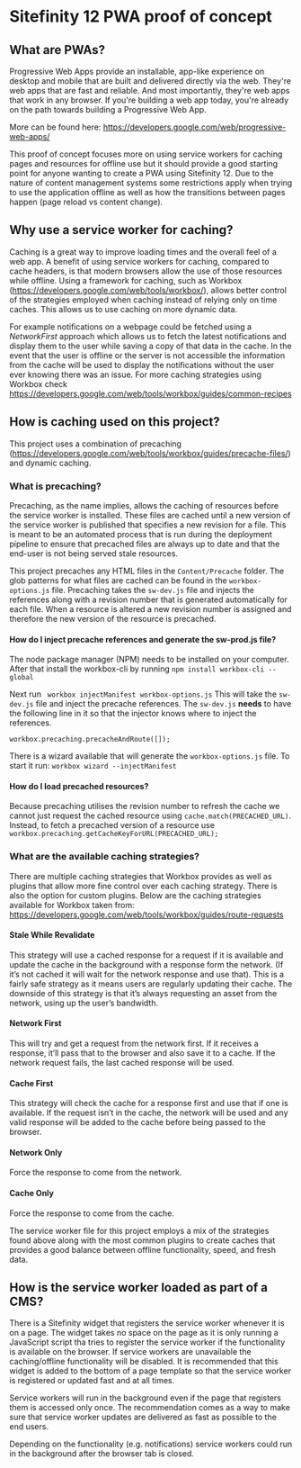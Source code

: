 # Sitefinity 12 PWA proof of concept

## What are PWAs?
Progressive Web Apps provide an installable, app-like experience on desktop and mobile that are built and delivered directly via the web. They're web apps that are fast and reliable. And most importantly, they're web apps that work in any browser. If you're building a web app today, you're already on the path towards building a Progressive Web App.

More can be found here: https://developers.google.com/web/progressive-web-apps/

This proof of concept focuses more on using service workers for caching pages and resources for offline use but it should provide a good starting point for anyone wanting to create a PWA using Sitefinity 12. Due to the nature of content management systems some restrictions apply when trying to use the application offline as well as how the transitions between pages happen (page reload vs content change).

## Why use a service worker for caching?
Caching is a great way to improve loading times and the overall feel of a web app. A benefit of using service workers for caching, compared to cache headers, is that modern browsers allow the use of those resources while offline. Using a framework for caching, such as Workbox (https://developers.google.com/web/tools/workbox/), allows better control of the strategies employed when caching instead of relying only on time caches. This allows us to use caching on more dynamic data. 

For example notifications on a webpage could be fetched using a _NetworkFirst_ approach which allows us to fetch the latest notifications and display them to the user while saving a copy of that data in the cache. In the event that the user is offline or the server is not accessible the information from the cache will be used to display the notifications without the user ever knowing there was an issue. For more caching strategies using Workbox check https://developers.google.com/web/tools/workbox/guides/common-recipes

## How is caching used on this project?
This project uses a combination of precaching (https://developers.google.com/web/tools/workbox/guides/precache-files/) and dynamic caching.

### What is precaching?
Precaching, as the name implies, allows the caching of resources before the service worker is installed. These files are cached until a new version of the service worker is published that specifies a new revision for a file. This is meant to be an automated process that is run during the deployment pipeline to ensure that precached files are always up to date and that the end-user is not being served stale resources. 

This project precaches any HTML files in the `Content/Precache` folder. The glob patterns for what files are cached can be found in the `workbox-options.js` file. Precaching takes the `sw-dev.js` file and injects the references along with a revision number that is generated automatically for each file. When a resource is altered a new revision number is assigned and therefore the new version of the resource is precached.

#### How do I inject precache references and generate the sw-prod.js file?
The node package manager (NPM) needs to be installed on your computer. After that install the workbox-cli by running `npm install workbox-cli --global`

Next run ` workbox injectManifest workbox-options.js` This will take the `sw-dev.js` file and inject the precache references. The `sw-dev.js` **needs** to have the following line in it so that the injector knows where to inject the references. 

`workbox.precaching.precacheAndRoute([]);`

There is a wizard available that will generate the `workbox-options.js` file. To start it run: `workbox wizard --injectManifest`

#### How do I load precached resources?
Because precaching utilises the revision number to refresh the cache we cannot just request the cached resource using `cache.match(PRECACHED_URL)`. Instead, to fetch a precached version of a resource use `workbox.precaching.getCacheKeyForURL(PRECACHED_URL);`  
 
### What are the available caching strategies?
There are multiple caching strategies that Workbox provides as well as plugins that allow more fine control over each caching strategy. There is also the option for custom plugins. Below are the caching strategies available for Workbox taken from: https://developers.google.com/web/tools/workbox/guides/route-requests

#### Stale While Revalidate
This strategy will use a cached response for a request if it is available and update the cache in the background with a response form the network. (If it’s not cached it will wait for the network response and use that). This is a fairly safe strategy as it means users are regularly updating their cache. The downside of this strategy is that it’s always requesting an asset from the network, using up the user’s bandwidth.

#### Network First
This will try and get a request from the network first. If it receives a response, it’ll pass that to the browser and also save it to a cache. If the network request fails, the last cached response will be used.

#### Cache First
This strategy will check the cache for a response first and use that if one is available. If the request isn’t in the cache, the network will be used and any valid response will be added to the cache before being passed to the browser.

#### Network Only
Force the response to come from the network.

#### Cache Only
Force the response to come from the cache.

The service worker file for this project employs a mix of the strategies found above along with the most common plugins to create caches that provides a good balance between offline functionality, speed, and fresh data.

## How is the service worker loaded as part of a CMS?
There is a Sitefinity widget that registers the service worker whenever it is on a page. The widget takes no space on the page as it is only running a JavaScript script tha tries to register the service worker if the functionality is available on the browser. If service workers are unavailable the caching/offline functionality will be disabled. It is recommended that this widget is added to the bottom of a page template so that the service worker is registered or updated fast and at all times.

Service workers will run in the background even if the page that registers them is accessed only once. The recommendation comes as a way to make sure that service worker updates are delivered as fast as possible to the end users. 

Depending on the functionality (e.g. notifications) service workers could run in the background after the browser tab is closed.

